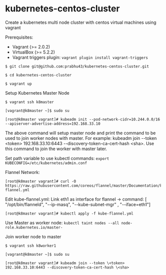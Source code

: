 # kubernetes-centos-cluster
Create a kubernetes multi node cluster with centos virtual machines using vagrant


Prerequisites:
* Vagrant (>= 2.0.2)
* VirtualBox (>= 5.2.2)
* Vagrant triggers plugin: `vagrant plugin install vagrant-triggers`

`$ git clone git@github.com:prabhu43/kubernetes-centos-cluster.git`

`$ cd kubernetes-centos-cluster`

`$ vagrant up`

Setup Kubernetes Master Node

```
$ vagrant ssh k8master

[vagrant@k8master ~]$ sudo su

[root@k8master vagrant]# kubeadm init --pod-network-cidr=10.244.0.0/16 --apiserver-advertise-address=192.168.33.10
```

The above command will setup master node and print the command to be used to join worker nodes with master. For example: kubeadm join --token \<token> 192.168.33.10:6443 --discovery-token-ca-cert-hash \<sha>. Use this command to join the worker with master later.

Set path variable to use kubectl commands: `export KUBECONFIG=/etc/kubernetes/admin.conf`

Flannel Network:
```
[root@k8master vagrant]# curl -O https://raw.githubusercontent.com/coreos/flannel/master/Documentation/kube-flannel.yml
```

Edit kube-flannel.yml:  Link eth1 as interface for flannel -> command: [ "/opt/bin/flanneld", "--ip-masq", "--kube-subnet-mgr" , "--iface=eth1"]

```
[root@k8master vagrant]# kubectl apply -f kube-flannel.yml

```

Use Master as worker node: `kubectl taint nodes --all node-role.kubernetes.io/master-`


Join worker node to master

```
$ vagrant ssh k8worker1

[vagrant@k8master ~]$ sudo su

[root@k8master vagrant]# kubeadm join --token \<token> 192.168.33.10:6443 --discovery-token-ca-cert-hash \<sha>

```






